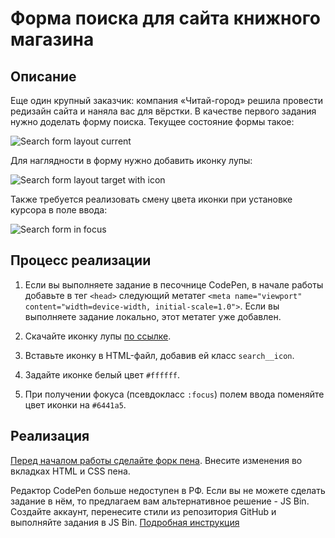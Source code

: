# Форма поиска для сайта книжного магазина

## Описание

Еще один крупный заказчик: компания «Читай-город» решила провести редизайн сайта и наняла вас для вёрстки. В качестве первого задания нужно доделать форму поиска. Текущее состояние формы такое:

![Search form layout current](../../sources/mobile-graphic-form-current.jpeg)

Для наглядности в форму нужно добавить иконку лупы:

![Search form layout target with icon](../../sources/mobile-graphic-form-target.jpeg)

Также требуется реализовать смену цвета иконки при установке курсора в поле ввода:

![Search form in focus](../../sources/mobile-graphic-form-focus.jpeg)

## Процесс реализации
1. Если вы выполняете задание в песочнице CodePen, в начале работы добавьте в тег `<head>` следующий метатег `<meta name="viewport" content="width=device-width, initial-scale=1.0">`. Если вы выполняете задание локально, этот метатег уже добавлен.

2. Скачайте иконку лупы [по ссылке](https://netology-code.github.io/mq-homeworks/sources/search.svg).

3. Вставьте иконку в HTML-файл, добавив ей класс `search__icon`.

4. Задайте иконке белый цвет `#ffffff`.

5. При получении фокуса (псевдокласс `:focus`) полем ввода поменяйте цвет иконки на `#6441a5`.

## Реализация

[Перед началом работы сделайте форк пена](https://codepen.io/Netology/pen/ZaeKGq). Внесите изменения во вкладках HTML и CSS пена.

Редактор CodePen больше недоступен в РФ. Если вы не можете сделать задание в нём, то предлагаем вам альтернативное решение - JS Bin. Создайте аккаунт, перенесите стили из репозитория GitHub и выполняйте задания в JS Bin. [Подробная инструкция](https://github.com/netology-code/guides/tree/master/jsbin)

